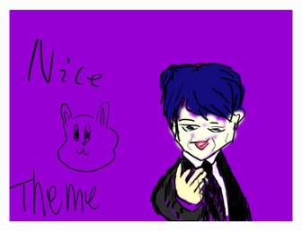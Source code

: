 ![NiceowoTheme](https://github.com/listensay/Niceowo-wordpress/blob/main/screenshot.png "NiceowoTheme")
